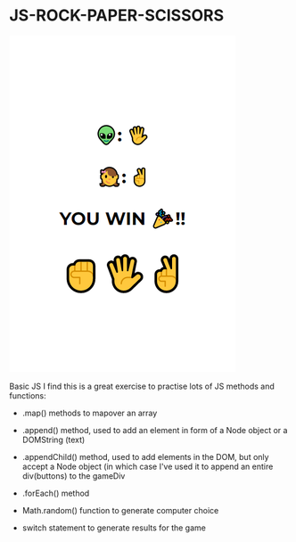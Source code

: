 # JS-ROCK-PAPER-SCISSORS
 
![scrrenshot](screenshot.png)

 Basic JS
I find this is a great exercise to practise lots of JS methods and functions: 

- .map() methods to mapover an array
- .append() method, used to add an element in form of a Node object or a DOMString (text)
- .appendChild() method, used to add elements in the DOM, but only accept a Node object (in which case I've used it to append an entire div(buttons) to the gameDiv
- .forEach() method 


- Math.random() function to generate computer choice 
- switch statement to generate results for the game 
